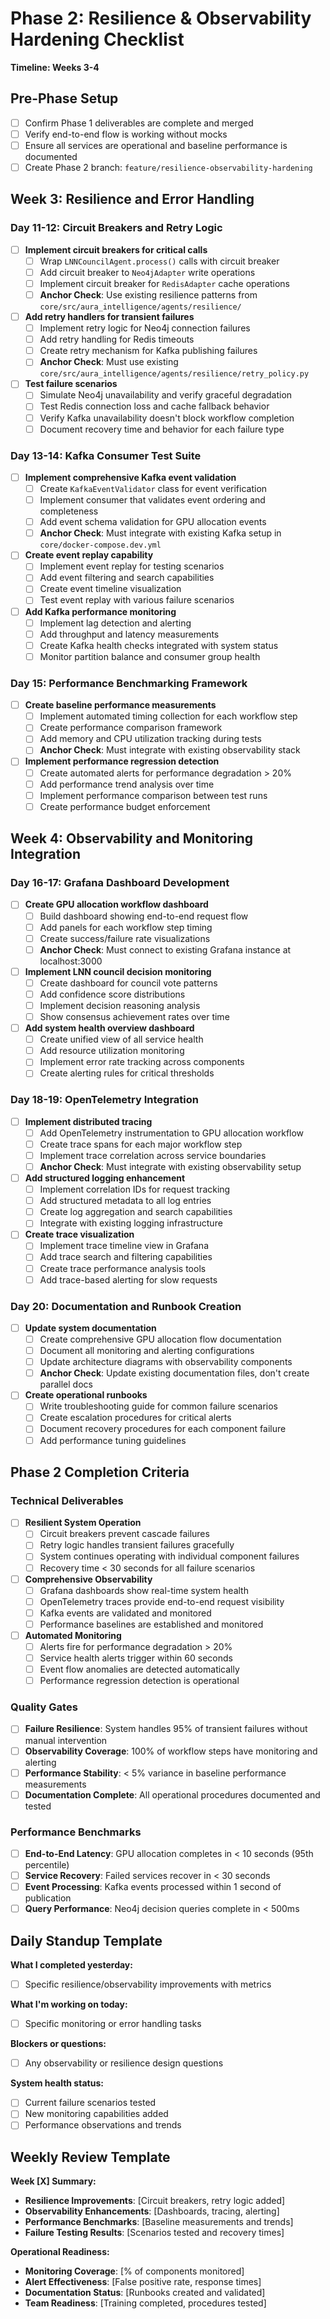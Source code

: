 # Phase 2: Resilience & Observability Hardening Checklist
**Timeline: Weeks 3-4**

## Pre-Phase Setup
- [ ] Confirm Phase 1 deliverables are complete and merged
- [ ] Verify end-to-end flow is working without mocks
- [ ] Ensure all services are operational and baseline performance is documented
- [ ] Create Phase 2 branch: `feature/resilience-observability-hardening`

## Week 3: Resilience and Error Handling

### Day 11-12: Circuit Breakers and Retry Logic
- [ ] **Implement circuit breakers for critical calls**
  - [ ] Wrap `LNNCouncilAgent.process()` calls with circuit breaker
  - [ ] Add circuit breaker to `Neo4jAdapter` write operations
  - [ ] Implement circuit breaker for `RedisAdapter` cache operations
  - [ ] **Anchor Check**: Use existing resilience patterns from `core/src/aura_intelligence/agents/resilience/`

- [ ] **Add retry handlers for transient failures**
  - [ ] Implement retry logic for Neo4j connection failures
  - [ ] Add retry handling for Redis timeouts
  - [ ] Create retry mechanism for Kafka publishing failures
  - [ ] **Anchor Check**: Must use existing `core/src/aura_intelligence/agents/resilience/retry_policy.py`

- [ ] **Test failure scenarios**
  - [ ] Simulate Neo4j unavailability and verify graceful degradation
  - [ ] Test Redis connection loss and cache fallback behavior
  - [ ] Verify Kafka unavailability doesn't block workflow completion
  - [ ] Document recovery time and behavior for each failure type

### Day 13-14: Kafka Consumer Test Suite
- [ ] **Implement comprehensive Kafka event validation**
  - [ ] Create `KafkaEventValidator` class for event verification
  - [ ] Implement consumer that validates event ordering and completeness
  - [ ] Add event schema validation for GPU allocation events
  - [ ] **Anchor Check**: Must integrate with existing Kafka setup in `core/docker-compose.dev.yml`

- [ ] **Create event replay capability**
  - [ ] Implement event replay for testing scenarios
  - [ ] Add event filtering and search capabilities
  - [ ] Create event timeline visualization
  - [ ] Test event replay with various failure scenarios

- [ ] **Add Kafka performance monitoring**
  - [ ] Implement lag detection and alerting
  - [ ] Add throughput and latency measurements
  - [ ] Create Kafka health checks integrated with system status
  - [ ] Monitor partition balance and consumer group health

### Day 15: Performance Benchmarking Framework
- [ ] **Create baseline performance measurements**
  - [ ] Implement automated timing collection for each workflow step
  - [ ] Create performance comparison framework
  - [ ] Add memory and CPU utilization tracking during tests
  - [ ] **Anchor Check**: Must integrate with existing observability stack

- [ ] **Implement performance regression detection**
  - [ ] Create automated alerts for performance degradation > 20%
  - [ ] Add performance trend analysis over time
  - [ ] Implement performance comparison between test runs
  - [ ] Create performance budget enforcement

## Week 4: Observability and Monitoring Integration

### Day 16-17: Grafana Dashboard Development
- [ ] **Create GPU allocation workflow dashboard**
  - [ ] Build dashboard showing end-to-end request flow
  - [ ] Add panels for each workflow step timing
  - [ ] Create success/failure rate visualizations
  - [ ] **Anchor Check**: Must connect to existing Grafana instance at localhost:3000

- [ ] **Implement LNN council decision monitoring**
  - [ ] Create dashboard for council vote patterns
  - [ ] Add confidence score distributions
  - [ ] Implement decision reasoning analysis
  - [ ] Show consensus achievement rates over time

- [ ] **Add system health overview dashboard**
  - [ ] Create unified view of all service health
  - [ ] Add resource utilization monitoring
  - [ ] Implement error rate tracking across components
  - [ ] Create alerting rules for critical thresholds

### Day 18-19: OpenTelemetry Integration
- [ ] **Implement distributed tracing**
  - [ ] Add OpenTelemetry instrumentation to GPU allocation workflow
  - [ ] Create trace spans for each major workflow step
  - [ ] Implement trace correlation across service boundaries
  - [ ] **Anchor Check**: Must integrate with existing observability setup

- [ ] **Add structured logging enhancement**
  - [ ] Implement correlation IDs for request tracking
  - [ ] Add structured metadata to all log entries
  - [ ] Create log aggregation and search capabilities
  - [ ] Integrate with existing logging infrastructure

- [ ] **Create trace visualization**
  - [ ] Implement trace timeline view in Grafana
  - [ ] Add trace search and filtering capabilities
  - [ ] Create trace performance analysis tools
  - [ ] Add trace-based alerting for slow requests

### Day 20: Documentation and Runbook Creation
- [ ] **Update system documentation**
  - [ ] Create comprehensive GPU allocation flow documentation
  - [ ] Document all monitoring and alerting configurations
  - [ ] Update architecture diagrams with observability components
  - [ ] **Anchor Check**: Update existing documentation files, don't create parallel docs

- [ ] **Create operational runbooks**
  - [ ] Write troubleshooting guide for common failure scenarios
  - [ ] Create escalation procedures for critical alerts
  - [ ] Document recovery procedures for each component failure
  - [ ] Add performance tuning guidelines

## Phase 2 Completion Criteria

### Technical Deliverables
- [ ] **Resilient System Operation**
  - [ ] Circuit breakers prevent cascade failures
  - [ ] Retry logic handles transient failures gracefully
  - [ ] System continues operating with individual component failures
  - [ ] Recovery time < 30 seconds for all failure scenarios

- [ ] **Comprehensive Observability**
  - [ ] Grafana dashboards show real-time system health
  - [ ] OpenTelemetry traces provide end-to-end request visibility
  - [ ] Kafka events are validated and monitored
  - [ ] Performance baselines are established and monitored

- [ ] **Automated Monitoring**
  - [ ] Alerts fire for performance degradation > 20%
  - [ ] Service health alerts trigger within 60 seconds
  - [ ] Event flow anomalies are detected automatically
  - [ ] Performance regression detection is operational

### Quality Gates
- [ ] **Failure Resilience**: System handles 95% of transient failures without manual intervention
- [ ] **Observability Coverage**: 100% of workflow steps have monitoring and alerting
- [ ] **Performance Stability**: < 5% variance in baseline performance measurements
- [ ] **Documentation Complete**: All operational procedures documented and tested

### Performance Benchmarks
- [ ] **End-to-End Latency**: GPU allocation completes in < 10 seconds (95th percentile)
- [ ] **Service Recovery**: Failed services recover in < 30 seconds
- [ ] **Event Processing**: Kafka events processed within 1 second of publication
- [ ] **Query Performance**: Neo4j decision queries complete in < 500ms

## Daily Standup Template
**What I completed yesterday:**
- [ ] Specific resilience/observability improvements with metrics

**What I'm working on today:**
- [ ] Specific monitoring or error handling tasks

**Blockers or questions:**
- [ ] Any observability or resilience design questions

**System health status:**
- [ ] Current failure scenarios tested
- [ ] New monitoring capabilities added
- [ ] Performance observations and trends

## Weekly Review Template
**Week [X] Summary:**
- **Resilience Improvements**: [Circuit breakers, retry logic added]
- **Observability Enhancements**: [Dashboards, tracing, alerting]
- **Performance Benchmarks**: [Baseline measurements and trends]
- **Failure Testing Results**: [Scenarios tested and recovery times]

**Operational Readiness:**
- **Monitoring Coverage**: [% of components monitored]
- **Alert Effectiveness**: [False positive rate, response times]
- **Documentation Status**: [Runbooks created and validated]
- **Team Readiness**: [Training completed, procedures tested]